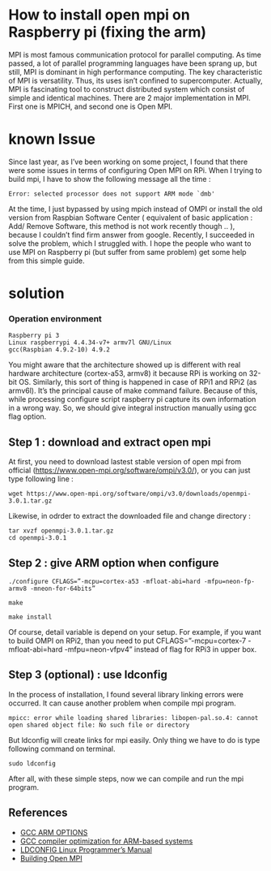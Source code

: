 # How to install open mpi on Raspberry pi (fixing the arm)
 MPI is most famous communication protocol for parallel computing. As time passed, a lot of parallel programming languages have been sprang up, but still, MPI is dominant in high performance computing. The key characteristic of MPI is versatility. Thus, its uses isn’t confined to supercomputer. Actually, MPI is fascinating tool to construct distributed system which consist of simple and identical machines. There are 2 major implementation in MPI. First one is MPICH, and second one is Open MPI.

# known Issue
 Since last year, as I’ve been working on some project, I found that there were some issues in terms of configuring Open MPI on RPi. When I trying to build mpi, I have to show the following message all the time :

    Error: selected processor does not support ARM mode `dmb'

 At the time, I just bypassed by using mpich instead of OMPI or install the old version from Raspbian Software Center ( equivalent of basic application : Add/ Remove Software, this method is not work recently though .. ), because I couldn’t find firm	answer from google.
 Recently, I succeeded in solve the problem, which I struggled with. I hope the people who want to use MPI on Raspberry pi (but suffer from same problem) get some help from this simple guide.

# solution

### Operation environment

    Raspberry pi 3
    Linux raspberrypi 4.4.34-v7+ armv7l GNU/Linux
    gcc(Raspbian 4.9.2-10) 4.9.2

 You might aware that the architecture showed up is different with real hardware architecture (cortex-a53, armv8) it because RPi is working on 32-bit OS. Similarly, this sort of thing is happened in case of RPi1 and RPi2 (as armv6l).  It’s the principal cause of make command failure. Because of this, while processing configure script raspberry pi capture its own information in a wrong way. So, we should give integral instruction manually using gcc flag option.

## Step 1 : download and extract open mpi 
 At first, you need to download lastest stable version of open mpi from official (https://www.open-mpi.org/software/ompi/v3.0/), or you can just type following line :

    wget https://www.open-mpi.org/software/ompi/v3.0/downloads/openmpi-3.0.1.tar.gz

Likewise, in odrder to extract the downloaded file and change directory :

    tar xvzf openmpi-3.0.1.tar.gz
    cd openmpi-3.0.1


## Step 2 : give ARM option when configure
    ./configure CFLAGS=”-mcpu=cortex-a53 -mfloat-abi=hard -mfpu=neon-fp-armv8 -mneon-for-64bits”
 
    make

    make install

 Of course, detail variable is depend on your setup. For example, if you want to build OMPI on RPi2, than you need to put CFLAGS=”-mcpu=cortex-7 -mfloat-abi=hard -mfpu=neon-vfpv4” instead of flag for RPi3 in upper box.

## Step 3 (optional) : use ldconfig
 In the process of installation, I found several library linking errors were occurred. It can cause another problem when compile mpi program.

    mpicc: error while loading shared libraries: libopen-pal.so.4: cannot open shared object file: No such file or directory
 
But ldconfig will create links for mpi easily. Only thing we have to do is type following command on terminal.

    sudo ldconfig

After all, with these simple steps, now we can compile and run the mpi program. 

## References
- [GCC ARM OPTIONS]( https://gcc.gnu.org/onlinedocs/gcc/ARM-Options.html)
- [GCC compiler optimization for ARM-based systems](https://gist.github.com/fm4dd/c663217935dc17f0fc73c9c81b0aa845)
- [LDCONFIG Linux Programmer’s Manual]( http://man7.org/linux/man-pages/man8/ldconfig.8.html)
- [Building Open MPI](https://www.open-mpi.org/faq/?category=building)
